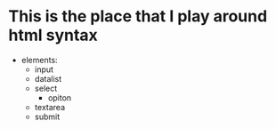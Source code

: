 # This is the place that I play around html syntax
- elements:
	- input
	- datalist
	- select
		- opiton
	- textarea
	- submit
